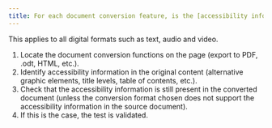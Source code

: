 ```yaml
---
title: For each document conversion feature, is the [accessibility information](#accessibility-information) available in the source document kept in the destination document (excluding special cases)?
---
```

This applies to all digital formats such as text, audio and video.

1. Locate the document conversion functions on the page (export to PDF, .odt, HTML, etc.).
2. Identify accessibility information in the original content (alternative graphic elements, title levels, table of contents, etc.).
3. Check that the accessibility information is still present in the converted document (unless the conversion format chosen does not support the accessibility information in the source document).
4. If this is the case, the test is validated.